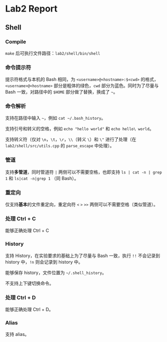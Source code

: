 # Lab2 Report

## Shell

### Compile

`make` 后可执行文件路径：`lab2/shell/bin/shell`

### 命令提示符

提示符格式与本机的 Bash 相同，为 `<username>@<hostname>:$<cwd>` 的格式，`<username>@<hostname>` 部分是粗体的绿色，`cwd` 部分为蓝色。同时为了尽量与 Bash 一致，对路径中的 `$HOME` 部分做了替换，换成了 `~`。

### 命令解析

支持在路径中输入 `~`，例如 `cat ~/.bash_history`。

支持引号和转义的空格，例如 `echo "hello world"` 和 `echo hello\ world`。

支持转义符（仅对 `\n`，`\t`，`\r`，`\\`（转义 `\`）和 `\"` 进行了处理（在 `lab2/shell/src/utils.cpp` 的 `parse_escape` 中处理）。

### 管道

支持**多管道**，同时管道符 `|` 两侧可以不需要空格，也即支持 `ls | cat -n | grep 1` 和 `ls|cat -n|grep 1` （同 Bash）。

### 重定向

仅支持**基本**的文件重定向，重定向符 `<` `>` `>>` 两侧可以不需要空格（类似管道）。

### 处理 Ctrl + C

能够正确处理 Ctrl + C

### History

支持 History，在实验要求的基础上为了尽量与 Bash 一致，执行 `!!` 不会记录到 history 中，`!n` 则会记录到 history 中。

能够保存 history，文件位置为 `~/.shell_history`。

不支持上下键切换命令。

### 处理 Ctrl + D

能够正确处理 Ctrl + D。

### Alias

支持 alias。